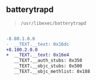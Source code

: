 ## batterytrapd

> `/usr/libexec/batterytrapd`

```diff

-8.80.1.0.0
-  __TEXT.__text: 0x16dc
+8.100.2.0.0
+  __TEXT.__text: 0x16e4
   __TEXT.__auth_stubs: 0x350
   __TEXT.__objc_stubs: 0x500
   __TEXT.__objc_methlist: 0x188

```
